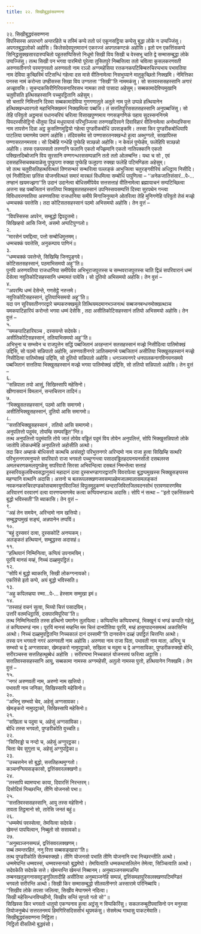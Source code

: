 ```yaml
---
title: २२. सिखीबुद्धवंसवण्णना

---
```

२२. सिखीबुद्धवंसवण्णना  
विपस्सिस्स अपरभागे अन्तरहिते च तस्मिं कप्पे ततो परं एकूनसट्ठिया कप्पेसु बुद्धा लोके न उप्पज्जिंसु। अपगतबुद्धालोको अहोसि। किलेसदेवपुत्तमारानं एकरज्जं अपगतकण्टकं अहोसि। इतो पन एकत्तिंसकप्पे सिनिद्धसुक्खसारदारुपचितो पहूतसप्पिसित्तो निधूमो सिखी विय सिखी च वेस्सभू चाति द्वे सम्मासम्बुद्धा लोके उप्पज्जिंसु। तत्थ सिखी पन भगवा पारमियो पूरेत्वा तुसितपुरे निब्बत्तित्वा ततो चवित्वा कुसलकरणवती अरुणवतीनगरे परमगुणवतो अरुणवतो नाम रञ्ञो अग्गमहेसिया रत्तकनकपटिबिम्बरुचिरप्पभाय पभावतिया नाम देविया कुच्छिस्मिं पटिसन्धिं गहेत्वा दस मासे वीतिनामेत्वा निसभुय्याने मातुकुच्छितो निक्खमि। नेमित्तिका पनस्स नामं करोन्ता उण्हीसस्स सिखा विय उग्गतत्ता ‘‘सिखी’’ति नाममकंसु। सो सत्तवस्ससहस्सानि अगारं अज्झावसि। सुचन्दकसिरीगिरियसनारिवसभ नामका तयो पासादा अहेसुम्। सब्बकामादेविप्पमुखानि चतुवीसति इत्थिसहस्सानि पच्चुपट्ठितानि अहेसुम्।  
सो चत्तारि निमित्तानि दिस्वा सब्बकामादेविया गुणगणातुले अतुले नाम पुत्ते उप्पन्ने हत्थियानेन हत्थिक्खन्धवरगतो महाभिनिक्खमनं निक्खमित्वा पब्बजि। तं सत्ततिपुरिससतसहस्सानि अनुपब्बजिंसु। सो तेहि परिवुतो अट्ठमासं पधानचरियं चरित्वा विसाखपुण्णमाय गणसङ्गणिकं पहाय सुदस्सननिगमे पियदस्सीसेट्ठिनो धीतुया दिन्नं मधुपायासं परिभुञ्जित्वा तरुणखदिरवने दिवाविहारं वीतिनामेत्वा अनोमदस्सिना नाम तापसेन दिन्ना अट्ठ कुसतिणमुट्ठियो गहेत्वा पुण्डरीकबोधिं उपसङ्कमि। तस्सा किर पुण्डरीकबोधियापि पाटलिया पमाणमेव पमाणं अहोसि। तंदिवसमेव सो पण्णासरतनक्खन्धो हुत्वा अब्भुग्गतो, साखापिस्स पण्णासरतनमत्ताव। सो दिब्बेहि गन्धेहि पुप्फेहि सञ्छन्नो अहोसि। न केवलं पुप्फेहेव, फलेहिपि सञ्छन्नो अहोसि। तस्स एकपस्सतो तरुणानि फलानि एकतो मज्झिमानि एकतो नातिपक्कानि एकतो पक्खित्तदिब्बोजानि विय सुरसानि वण्णगन्धरससम्पन्नानि ततो ततो ओलम्बन्ति। यथा च सो , एवं दससहस्सिचक्कवाळेसु पुप्फूपगा रुक्खा पुप्फेहि फलूपगा रुक्खा फलेहि पटिमण्डिता अहेसुम्।  
सो तत्थ चतुवीसतिहत्थवित्थतं तिणसन्थरं सन्थरित्वा पल्लङ्कं आभुजित्वा चतुरङ्गवीरियं अधिट्ठाय निसीदि। एवं निसीदित्वा छत्तिंस योजनवित्थतं समारं मारबलं विधमित्वा सम्बोधिं पापुणित्वा – ‘‘अनेकजातिसंसारं…पे॰… तण्हानं खयमज्झगा’’ति उदानं उदानेत्वा बोधिसमीपेयेव सत्तसत्ताहं वीतिनामेत्वा ब्रह्मायाचनं सम्पटिच्छित्वा अत्तना सह पब्बजितानं सत्ततिया भिक्खुसतसहस्सानं उपनिस्सयसम्पत्तिं दिस्वा सुरपथेन गन्त्वा विविधावरणवतिया अरुणवतिया राजधानिया समीपे मिगाजिनुय्याने ओतरित्वा तेहि मुनिगणेहि परिवुतो तेसं मज्झे धम्मचक्कं पवत्तेसि। तदा कोटिसतसहस्सानं पठमो अभिसमयो अहोसि। तेन वुत्तं –  
१.  
‘‘विपस्सिस्स अपरेन, सम्बुद्धो द्विपदुत्तमो।  
सिखिव्हयो आसि जिनो, असमो अप्पटिपुग्गलो॥  
२.  
‘‘मारसेनं पमद्दित्वा, पत्तो सम्बोधिमुत्तमम्।  
धम्मचक्कं पवत्तेसि, अनुकम्पाय पाणिनं॥  
३.  
‘‘धम्मचक्कं पवत्तेन्ते, सिखिम्हि जिनपुङ्गवे।  
कोटिसतसहस्सानं, पठमाभिसमयो अहू’’ति॥  
पुनपि अरुणवतिया राजधानिया समीपेयेव अभिभूराजपुत्तस्स च सम्भवराजपुत्तस्स चाति द्विन्नं सपरिवारानं धम्मं देसेत्वा नवुतिकोटिसहस्सानि धम्मामतं पायेसि। सो दुतियो अभिसमयो अहोसि। तेन वुत्तं –  
४.  
‘‘अपरम्पि धम्मं देसेन्ते, गणसेट्ठे नरुत्तमे।  
नवुत्तिकोटिसहस्सानं, दुतियाभिसमयो अहू’’ति॥  
यदा पन सूरियवतीनगरद्वारे चम्पकरुक्खमूले तित्थियमदमानभञ्जनत्थं सब्बजनबन्धनमोक्खत्थञ्च यमकपाटिहारियं करोन्तो भगवा धम्मं देसेसि , तदा असीतिकोटिसहस्सानं ततियो अभिसमयो अहोसि। तेन वुत्तं –  
५.  
‘‘यमकपाटिहारियञ्च , दस्सयन्ते सदेवके।  
असीतिकोटिसहस्सानं, ततियाभिसमयो अहू’’ति॥  
अभिभुना च सम्भवेन च राजपुत्तेन सद्धिं पब्बजितानं अरहन्तानं सतसहस्सानं मज्झे निसीदित्वा पातिमोक्खं उद्दिसि, सो पठमो सन्निपातो अहोसि, अरुणवतीनगरे ञातिसमागमे पब्बजितानं असीतिया भिक्खुसहस्सानं मज्झे निसीदित्वा पातिमोक्खं उद्दिसि, सो दुतियो सन्निपातो अहोसि। धनञ्जयनगरे धनपालकनागविनयनसमये पब्बजितानं सत्ततिया भिक्खुसहस्सानं मज्झे भगवा पातिमोक्खं उद्दिसि, सो ततियो सन्निपातो अहोसि। तेन वुत्तं –  
६.  
‘‘सन्निपाता तयो आसुं, सिखिस्सापि महेसिनो।  
खीणासवानं विमलानं, सन्तचित्तान तादिनं॥  
७.  
‘‘भिक्खुसतसहस्सानं, पठमो आसि समागमो।  
असीतिभिक्खुसहस्सानं, दुतियो आसि समागमो॥  
८.  
‘‘सत्ततिभिक्खुसहस्सानं , ततियो आसि समागमो।  
अनुपलित्तो पदुमंव, तोयम्हि सम्पवड्ढित’’न्ति॥  
तत्थ अनुपलित्तो पदुमंवाति तोये जातं तोयेव वड्ढितं पदुमं विय तोयेन अनुपलित्तं, सोपि भिक्खुसन्निपातो लोके जातोपि लोकधम्मेहि अनुपलित्तो अहोसीति अत्थो।  
तदा किर अम्हाकं बोधिसत्तो कत्थचि असंसट्ठो परिभुत्तनगरे अरिन्दमो नाम राजा हुत्वा सिखिम्हि सत्थरि परिभुत्तनगरमनुप्पत्ते सपरिवारो राजा भगवतो पच्चुग्गन्त्वा पसादवड्ढितहदयनयनसोतो दसबलस्स अमलचरणकमलयुगळेसु सपरिवारो सिरसा अभिवन्दित्वा दसबलं निमन्तेत्वा सत्ताहं इस्सरियकुलविभवसद्धानुरूपं महादानं दत्वा दुस्सभण्डागारद्वारानि विवरापेत्वा बुद्धप्पमुखस्स भिक्खुसङ्घस्स महग्घानि वत्थानि अदासि। अत्तनो च बलरूपलक्खणजवसम्पन्नहेमजालमालासमलङ्कतं नवकनकरुचिरदण्डकोसचामरयुगविराजितं विपुलमुदुकण्णं चन्दराजिविराजितवदनसोभं एरावणवारणमिव अरिवारणं वरवारणं दत्वा वारणप्पमाणमेव कत्वा कप्पियभण्डञ्च अदासि। सोपि नं सत्था – ‘‘इतो एकत्तिंसकप्पे बुद्धो भविस्सती’’ति ब्याकासि। तेन वुत्तं –  
९.  
‘‘अहं तेन समयेन, अरिन्दमो नाम खत्तियो।  
सम्बुद्धप्पमुखं सङ्घं, अन्नपानेन तप्पयिं॥  
१०.  
‘‘बहुं दुस्सवरं दत्वा, दुस्सकोटिं अनप्पकम्।  
अलङ्कतं हत्थियानं, सम्बुद्धस्स अदासहं॥  
११.  
‘‘हत्थियानं निम्मिनित्वा, कप्पियं उपनामयिम्।  
पूरयिं मानसं मय्हं, निच्चं दळ्हमुपट्ठितं॥  
१२.  
‘‘सोपि मं बुद्धो ब्याकासि, सिखी लोकग्गनायको।  
एकत्तिंसे इतो कप्पे, अयं बुद्धो भविस्सति॥  
१३.  
‘‘अहु कपिलव्हया रम्मा…पे॰… हेस्साम सम्मुखा इमं॥  
१४.  
‘‘तस्साहं वचनं सुत्वा, भिय्यो चित्तं पसादयिम्।  
उत्तरिं वतमधिट्ठासिं, दसपारमिपूरिया’’ति॥  
तत्थ निम्मिनित्वाति तस्स हत्थिनो पमाणेन तुलयित्वा। कप्पियन्ति कप्पियभण्डं, भिक्खूनं यं भण्डं कप्पति गहेतुं, तं कप्पियभण्डं नाम। पूरयिं मानसं मय्हन्ति मम चित्तं दानपीतिया पूरयिं, मय्हं हासुप्पादनसमत्थं अकासिन्ति अत्थो। निच्चं दळ्हमुपट्ठितन्ति निच्चकालं दानं दस्सामी’’ति दानवसेन दळ्हं उपट्ठितं चित्तन्ति अत्थो।  
तस्स पन भगवतो नगरं अरुणवती नाम अहोसि। अरुणवा नाम राजा पिता, पभावती नाम माता, अभिभू च सम्भवो च द्वे अग्गसावका, खेमङ्करो नामुपट्ठाको, सखिला च मदुमा च द्वे अग्गसाविका, पुण्डरीकरुक्खो बोधि, सरीरञ्चस्स सत्ततिहत्थुब्बेधं अहोसि । सरीरप्पभा निच्चकालं योजनत्तयं फरित्वा अट्ठासि। सत्ततिवस्ससहस्सानि आयु, सब्बकामा नामस्स अग्गमहेसी, अतुलो नामस्स पुत्तो, हत्थियानेन निक्खमि। तेन वुत्तं –  
१५.  
‘‘नगरं अरुणवती नाम, अरुणो नाम खत्तियो।  
पभावती नाम जनिका, सिखिस्सापि महेसिनो॥  
२०.  
‘‘अभिभू सम्भवो चेव, अहेसुं अग्गसावका।  
खेमङ्करो नामुपट्ठाको, सिखिस्सापि महेसिनो॥  
२१.  
‘‘सखिला च पदुमा च, अहेसुं अग्गसाविका।  
बोधि तस्स भगवतो, पुण्डरीकोति वुच्चति॥  
२२.  
‘‘सिरिवड्ढो च नन्दो च, अहेसुं अग्गुपट्ठका।  
चित्ता चेव सुगुत्ता च, अहेसुं अग्गुपट्ठिका॥  
२३.  
‘‘उच्चत्तनेन सो बुद्धो, सत्ततिहत्थमुग्गतो।  
कञ्चनग्घियसङ्कासो, द्वत्तिंसवरलक्खणो॥  
२४.  
‘‘तस्सापि ब्यामप्पभा काया, दिवारत्तिं निरन्तरम्।  
दिसोदिसं निच्छरन्ति, तीणि योजनसो पभा॥  
२५.  
‘‘सत्ततिवस्ससहस्सानि, आयु तस्स महेसिनो।  
तावता तिट्ठमानो सो, तारेसि जनतं बहुं॥  
२६.  
‘‘धम्ममेघं पवस्सेत्वा, तेमयित्वा सदेवके।  
खेमन्तं पापयित्वान, निब्बुतो सो ससावको॥  
२७.  
‘‘अनुब्यञ्जनसम्पन्नं, द्वत्तिंसवरलक्खणम्।  
सब्बं तमन्तरहितं, ननु रित्ता सब्बसङ्खारा’’ति॥  
तत्थ पुण्डरीकोति सेतम्बरुक्खो। तीणि योजनसो पभाति तीणि योजनानि पभा निच्छरन्तीति अत्थो। धम्ममेघन्ति धम्मवस्सं, धम्मवस्सनको बुद्धमेघो। तेमयित्वाति धम्मकथासलिलेन तेमेत्वा, सिञ्चित्वाति अत्थो। सदेवकेति सदेवके सत्ते। खेमन्तन्ति खेमन्तं निब्बानम्। अनुब्यञ्जनसम्पन्नन्ति तम्बनखतुङ्गनासवट्टङ्गुलितादीहि असीतिया अनुब्यञ्जनेहि सम्पन्नं, द्वत्तिंसमहापुरिसलक्खणपटिमण्डितं भगवतो सरीरन्ति अत्थो। सिखी किर सम्मासम्बुद्धो सीलवतीनगरे अस्सारामे परिनिब्बायि।  
‘‘सिखीव लोके तपसा जलित्वा, सिखीव मेघागमने नदित्वा।  
सिखी महेसिन्धनविप्पहीनो, सिखीव सन्तिं सुगतो गतो सो’’॥  
सिखिस्स किर भगवतो धातुयो एकग्घनाव हुत्वा अट्ठंसु न विप्पकिरिंसु। सकलजम्बुदीपवासिनो पन मनुस्सा तियोजनुब्बेधं सत्तरतनमयं हिमगिरिसदिससोभं थूपमकंसु। सेसमेत्थ गाथासु पाकटमेवाति।  
सिखीबुद्धवंसवण्णना निट्ठिता।  
निट्ठितो वीसतिमो बुद्धवंसो।  